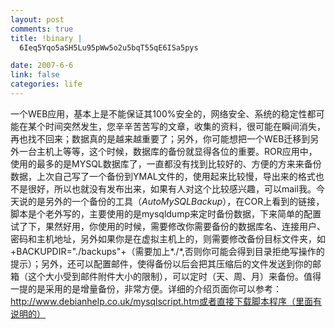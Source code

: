 ```yaml
--- 
layout: post
comments: true
title: !binary |
  6Ieq5Yqo5aSH5Lu95pWw5o2u5bqT55qE6ISa5pys

date: 2007-6-6
link: false
categories: life
---
```

一个WEB应用，基本上是不能保证其100%安全的，网络安全、系统的稳定性都可能在某个时间突然发生，您辛辛苦苦写的文章，收集的资料，很可能在瞬间消失，再也找不回来；数据真的是越来越重要了；另外，你可能想把一个WEB迁移到另外一台主机上等等，这个时候，数据库的备份就显得各位的重要。ROR应用中，使用的最多的是MYSQL数据库了，一直都没有找到比较好的、方便的方来来备份数据，上次自己写了一个备份到YMAL文件的，使用起来比较慢，导出来的格式也不是很好，所以也就没有发布出来，如果有人对这个比较感兴趣，可以mail我。今天说的是另外的一个备份的工具（*AutoMySQLBackup*），在COR上看到的链接，脚本是个老外写的，主要使用的是mysqldump来定时备份数据，下来简单的配置试了下，果然好用，你使用的时候，需要修改你需要备份的数据库名、连接用户、密码和主机地址，另外如果你是在虚拟主机上的，则需要修改备份目标文件夹，如+BACKUPDIR=&quot;./backups&quot;+（需要加上*./*,否则你可能会得到目录拒绝写操作的提示）；另外，还可以配置邮件，使得备份以后会把其压缩后的文件发送到你的邮箱（这个大小受到邮件附件大小的限制），可以定时（天、周、月）来备份。值得一提的是采用的是增量备份，非常方便。详细的介绍页面你可以参考：http://www.debianhelp.co.uk/mysqlscript.htm或者直接下载脚本程序（里面有说明的）
